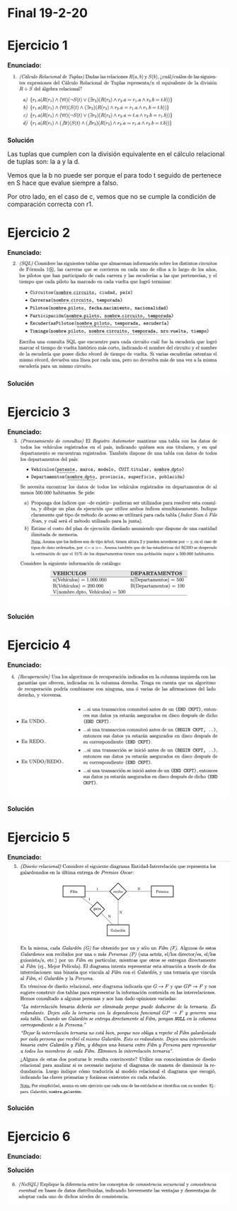 # Final 19-2-20

# Ejercicio 1

**Enunciado:**
![ejercicio-1](ejercicio-1.png)

**Solución**

Las tuplas que cumplen con la división equivalente en el cálculo relacional de tuplas son: la a y la d. 

Vemos que la b no puede ser porque el para todo t seguido de pertenece en S hace que evalue siempre a falso. 

Por otro lado, en el caso de c, vemos que no se cumple la condición de comparación correcta con r1. 

# Ejercicio 2

**Enunciado:**
![ejercicio-2](ejercicio-2.png)

**Solución**

# Ejercicio 3 

**Enunciado:**
![ejercicio-3](ejercicio-3.png)

**Solución**

# Ejercicio 4 

**Enunciado:**
![ejercicio-4](ejercicio-4.png)

**Solución**

# Ejercicio 5

**Enunciado:**
![ejercicio-5](ejercicio-5.png)

**Solución**

# Ejercicio 6

**Enunciado:**

**Solución**![ejercicio-6](ejercicio-6.png)
